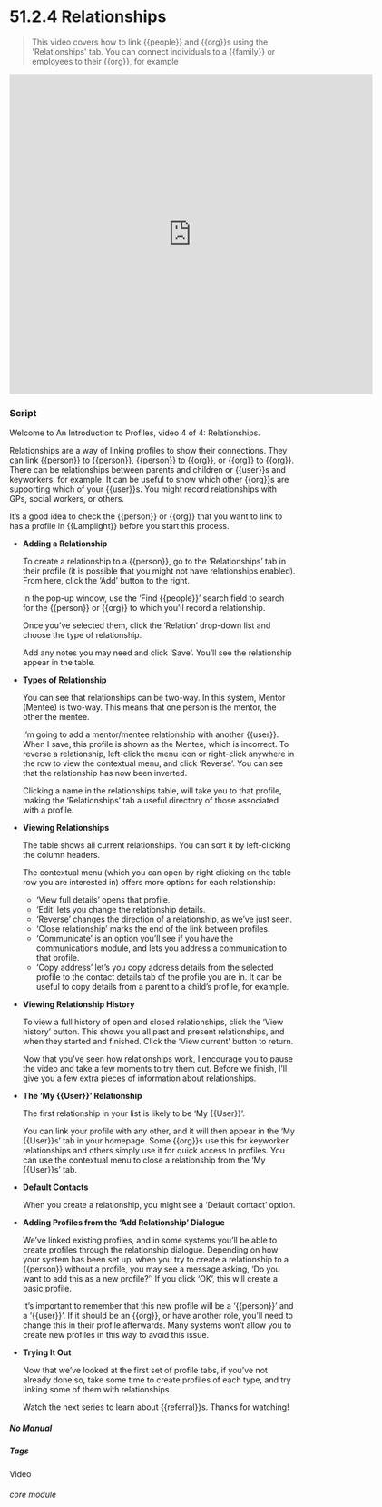 # 51.2.4 Relationships

> This video covers how to link {{people}} and {{org}}s using the 'Relationships' tab. You can connect individuals to a {{family}} or employees to their {{org}}, for example

<iframe width="640" height="564" src="https://player.vimeo.com/video/279238968" frameborder="0" allowFullScreen mozallowfullscreen webkitAllowFullScreen></iframe>

### Script

Welcome to An Introduction to Profiles, video 4 of 4: Relationships.

Relationships are a way of linking profiles to show their connections. They can link {{person}} to {{person}}, {{person}} to {{org}}, or {{org}} to {{org}}. There can be relationships between parents and children or {{user}}s and keyworkers, for example. It can be useful to show which other {{org}}s are supporting which of your {{user}}s. You might record relationships with GPs, social workers, or others.

It’s a good idea to check the {{person}} or {{org}} that you want to link to has a profile in {{Lamplight}} before you start this process.

- **Adding a Relationship**

   To create a relationship to a {{person}}, go to the ‘Relationships’ tab in their profile (it is possible that you might not have relationships enabled). From here, click the ‘Add’ button to the right.

   In the pop-up window, use the ‘Find {{people}}’ search field to search for the {{person}} or {{org}} to which you’ll record a relationship.

   Once you’ve selected them, click the ‘Relation’ drop-down list and choose the type of relationship.

   Add any notes you may need and click ‘Save’. You’ll see the relationship appear in the table.

- **Types of Relationship**

   You can see that relationships can be two-way. In this system, Mentor (Mentee) is two-way. This means that one person is the mentor, the other the mentee.

   I’m going to add a mentor/mentee relationship with another {{user}}. When I save, this profile is shown as the Mentee, which is incorrect. To reverse a relationship, left-click the menu icon or right-click anywhere in the row to view the contextual menu, and click ‘Reverse’. You can see that the relationship has now been inverted.

   Clicking a name in the relationships table, will take you to that profile, making the ‘Relationships’ tab a useful directory of those associated with a profile.

- **Viewing Relationships**

   The table shows all current relationships. You can sort it by left-clicking the column headers.

   The contextual menu (which you can open by right clicking on the table row you are interested in) offers more options for each relationship:
   - ‘View full details’ opens that profile.
   - ‘Edit’ lets you change the relationship details.
   - ‘Reverse’ changes the direction of a relationship, as we’ve just seen.
   - ‘Close relationship’ marks the end of the link between profiles.
   - ‘Communicate’ is an option you’ll see if you have the communications module, and lets you address a communication to that profile.
   - ‘Copy address’ let’s you copy address details from the selected profile to the contact details tab of the profile you are in. It can be useful to copy details from a parent to a child’s profile, for example.

- **Viewing Relationship History**

   To view a full history of open and closed relationships, click the ‘View history’ button. This shows you all past and present relationships, and when they started and finished. Click the ‘View current’ button to return.

   Now that you’ve seen how relationships work, I encourage you to pause the video and take a few moments to try them out.
Before we finish, I’ll give you a few extra pieces of information about relationships.

- **The ‘My {{User}}’ Relationship**

   The first relationship in your list is likely to be ‘My {{User}}’.

   You can link your profile with any other, and it will then appear in the ‘My {{User}}s’ tab in your homepage. Some {{org}}s use this for keyworker relationships and others simply use it for quick access to profiles. You can use the contextual menu to close a relationship from the ‘My {{User}}s’ tab.

- **Default Contacts**

   When you create a relationship, you might see a ‘Default contact’ option. 

- **Adding Profiles from the ‘Add Relationship’ Dialogue**

   We’ve linked existing profiles, and in some systems you’ll be able to create profiles through the relationship dialogue. Depending on how your system has been set up, when you try to create a relationship to a {{person}} without a profile, you may see a message asking, ‘Do you want to add this as a new profile?’’ If you click ‘OK’, this will create a basic profile.

   It’s important to remember that this new profile will be a ‘{{person}}’ and a ‘{{user}}’. If it should be an {{org}}, or have another role, you’ll need to change this in their profile afterwards. Many systems won’t allow you to create new profiles in this way to avoid this issue.

- **Trying It Out**

   Now that we’ve looked at the first set of profile tabs, if you’ve not already done so, take some time to create profiles of each type, and try linking some of them with relationships.

   Watch the next series to learn about {{referral}}s. Thanks for watching!


##### No Manual

##### Tags
Video

###### core module
